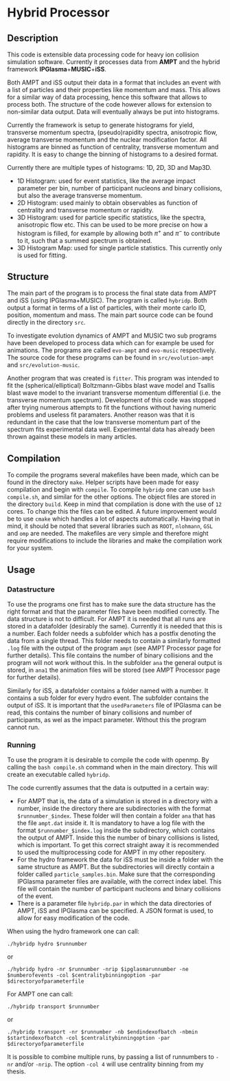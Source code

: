 # Hybrid Processor

## Description

This code is extensible data processing code for heavy ion collision simulation software. Currently it processes data from **AMPT** and the hybrid framework **IPGlasma**+**MUSIC**+**iSS**.

Both AMPT and iSS output their data in a format that includes an event with a list of particles and their properties like momentum and mass. This allows for a similar way of data processing, hence this software that allows to process both. The structure of the code however allows for extension to non-similar data output. Data will eventually always be put into histograms.

Currently the framework is setup to generate histograms for yield, transverse momentum spectra, (pseudo)rapidity spectra, anisotropic flow, average transverse momentum and the nuclear modification factor. All histograms are binned as function of centrality, transverse momentum and rapidity. It is easy to change the binning of histograms to a desired format.

Currently there are multiple types of histograms: 1D, 2D, 3D and Map3D.

- 1D Histogram: used for event statistics, like the average impact parameter per bin, number of participant nucleons and binary collisions, but also the average transverse momentum.
- 2D Histogram: used mainly to obtain observables as function of centrality and transverse momentum or rapidity.
- 3D Histogram: used for particle specific statistics, like the spectra, anisotropic flow etc. This can be used to be more precise on how a histogram is filled, for example by allowing both $\pi^+$ and $\pi^-$ to contribute to it, such that a summed spectrum is obtained.
- 3D Histogram Map: used for single particle statistics. This currently only is used for fitting.

## Structure

The main part of the program is to process the final state data from AMPT and iSS (using IPGlasma+MUSIC). The program is called `hybridp`. Both output a format in terms of a list of particles, with their monte carlo ID, position, momentum and mass. The main part source code can be found directly in the directory `src`.

To investigate evolution dynamics of AMPT and MUSIC two sub programs have been developed to process data which can for example be used for animations. The programs are called `evo-ampt` and `evo-music` respectively. The source code for these programs can be found in `src/evolution-ampt` and `src/evolution-music`.

Another program that was created is `fitter`. This program was intended to fit the (spherical/elliptical) Boltzmann-Gibbs blast wave model and Tsallis blast wave model to the invariant transverse momentum differential (i.e. the transverse momentum spectrum). Development of this code was stopped after trying numerous attempts to fit the functions without having numeric problems and useless fit paramaters. Another reason was that it is redundant in the case that the low transverse momentum part of the spectrum fits experimental data well. Experimental data has already been thrown against these models in many articles.

## Compilation

To compile the programs several makefiles have been made, which can be found in the directory `make`. Helper scripts have been made for easy compilation and begin with `compile`. To compile `hybridp` one can use `bash compile.sh`, and similar for the other options. The object files are stored in the directory `build`. Keep in mind that compilation is done with the use of `12` cores. To change this the files can be edited. A future improvement would be to use `cmake` which handles a lot of aspects automatically. Having that in mind, it should be noted that several libraries such as `ROOT`, `nlohmann`, `GSL` and `omp` are needed. The makefiles are very simple and therefore might require modifications to include the libraries and make the compilation work for your system.

## Usage

### Datastructure

To use the programs one first has to make sure the data structure has the right format and that the parameter files have been modified correctly. The data structure is not to difficult. For AMPT it is needed that all runs are stored in a datafolder (desirably the same). Currently it is needed that this is a number. Each folder needs a subfolder which has a postfix denoting the data from a single thread. This folder needs to contain a similarly formatted `.log` file with the output of the program `ampt` (see AMPT Processor page for further details). This file contains the number of binary collisions and the program will not work without this. In the subfolder `ana` the general output is stored, in `ana1` the animation files will be stored (see AMPT Processor page for further details).

Similarly for iSS, a datafolder contains a folder named with a number. It contains a sub folder for every hydro event. The subfolder contains the output of iSS. It is important that the `usedParameters` file of IPGlasma can be read, this contains the number of binary collisions and number of participants, as wel as the impact parameter. Without this the program cannot run.

### Running

To use the program it is desirable to compile the code with openmp. By calling the `bash compile.sh` command when in the main directory. This will create an executable called `hybridp`.

The code currently assumes that the data is outputted in a certain way:

- For AMPT that is, the data of a simulation is stored in a directory with a number, inside the directory there are subdirectories with the format `$runnumber_$index`. These folder will then contain a folder `ana` that has the file `ampt.dat` inside it. It is mandatory to have a log file with the format `$runnumber_$index.log` inside the subdirectory, which contains the output of AMPT. Inside this the number of binary collisions is listed, which is important. To get this correct straight away it is recommended to used the multiprocessing code for AMPT in my other repositery.
- For the hydro framework the data for iSS must be inside a folder with the same structure as AMPT. But the subdirectories will directly contain a folder called `particle_samples.bin`. Make sure that the corresponding IPGlasma parameter files are available, with the correct index label. This file will contain the number of participant nucleons and binary collisions of the event.
- There is a parameter file `hybridp.par` in which the data directories of AMPT, iSS and IPGlasma can be specified. A JSON format is used, to allow for easy modification of the code.

When using the hydro framework one can call:

```
./hybridp hydro $runnumber
```

or

```
./hybridp hydro -nr $runnumber -nrip $ipglasmarunnumber -ne $numberofevents -col $centralitybinningoption -par $directoryofparameterfile
```

For AMPT one can call:

```
./hybridp transport $runnumber
```

or

```
./hybridp transport -nr $runnumber -nb $endindexofbatch -nbmin $startindexofbatch -col $centralitybinningoption -par $directoryofparameterfile
```

It is possible to combine multiple runs, by passing a list of runnumbers to `-nr` and/or `-nrip`. The option `-col 4` will use centrality binning from my thesis.
